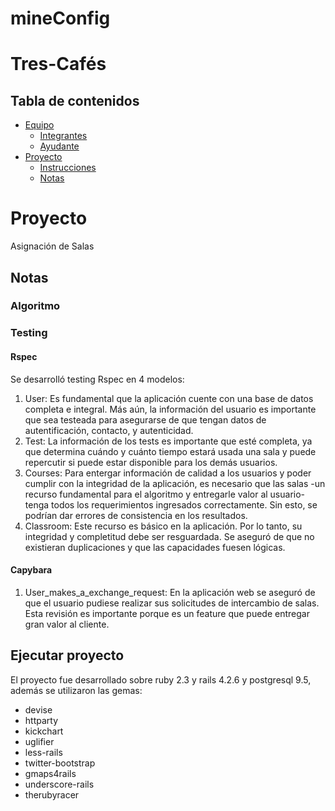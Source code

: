 # mineConfig

# Tres-Cafés

## Tabla de contenidos
* [Equipo](#equipo)
    * [Integrantes](#integrantes)
    * [Ayudante](#ayudante)
* [Proyecto](#proyecto)
    * [Instrucciones](#instrucciones)
    * [Notas](#notas)



# Proyecto
Asignación de Salas

## Notas

### Algoritmo


### Testing

#### Rspec
  
  Se desarrolló testing Rspec en 4 modelos:
  1. User: Es fundamental que la aplicación cuente con una base de datos completa e integral. Más aún, la información del usuario es importante que sea testeada para asegurarse de que tengan datos de autentificación, contacto, y autenticidad.
  2. Test: La información de los tests es importante que esté completa, ya que determina cuándo y cuánto tiempo estará usada una sala y puede repercutir si puede estar disponible para los demás usuarios.
  3. Courses: Para entergar información de calidad a los usuarios y poder cumplir con la integridad de la aplicación, es necesario que las salas -un recurso fundamental para el algoritmo y entregarle valor al usuario- tenga todos los requerimientos ingresados correctamente. Sin esto, se podrían dar errores de consistencia en los resultados.
  4. Classroom: Este recurso es básico en la aplicación. Por lo tanto, su integridad y completitud debe ser resguardada. Se aseguró de que no existieran duplicaciones y que las capacidades fuesen lógicas.

#### Capybara

   1. User_makes_a_exchange_request: En la aplicación web se aseguró de que el usuario pudiese realizar sus solicitudes de intercambio de salas. Esta revisión es importante porque es un feature que puede entregar gran valor al cliente.
  
## Ejecutar proyecto
El proyecto fue desarrollado sobre ruby 2.3 y rails 4.2.6 y postgresql 9.5, además se utilizaron las gemas:
* devise
* httparty
* kickchart
* uglifier
* less-rails
* twitter-bootstrap
* gmaps4rails
* underscore-rails
* therubyracer

